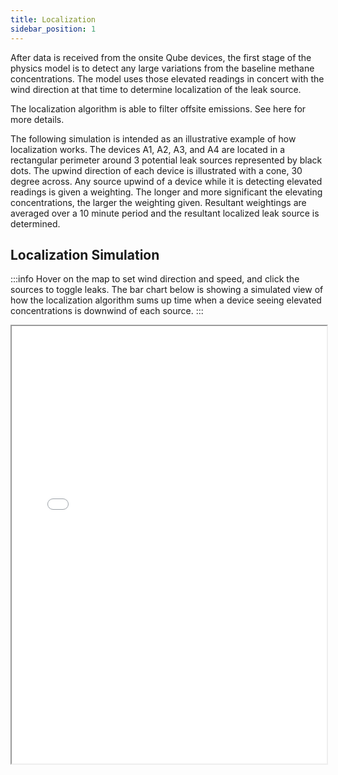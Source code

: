 ```yaml
---
title: Localization
sidebar_position: 1
---
```


After data is received from the onsite Qube devices, the first stage of the physics model is to detect any large variations from the baseline methane concentrations. The model uses those elevated readings in concert with the wind direction at that time to determine localization of the leak source.

The localization algorithm is able to filter offsite emissions. See here for more details.

The following simulation is intended as an illustrative example of how localization works. The devices A1, A2, A3, and A4 are located in a rectangular perimeter around 3 potential leak sources represented by black dots. The upwind direction of each device is illustrated with a cone, 30 degree across. Any source upwind of a device while it is detecting elevated readings is given a weighting. The longer and more significant the elevating concentrations, the larger the weighting given. Resultant weightings are averaged over a 10 minute period and the resultant localized leak source is determined.

## Localization Simulation

:::info
Hover on the map to set wind direction and speed, and click the sources to toggle leaks. The bar chart below is showing a simulated view of how the localization algorithm sums up time when a device seeing elevated concentrations is downwind of each source.
:::

<iframe src="/html/localization.html" width="100%" height="700"></iframe>
